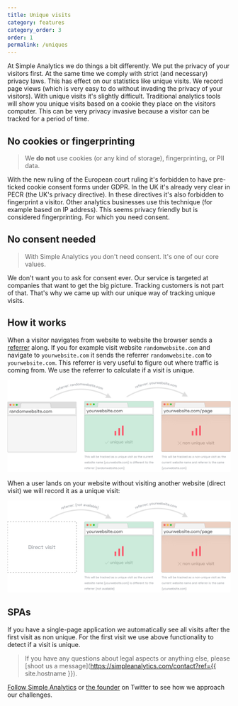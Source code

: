 ```yaml
---
title: Unique visits
category: features
category_order: 3
order: 1
permalink: /uniques
---
```


At Simple Analytics we do things a bit differently. We put the privacy of your visitors first. At the same time we comply with strict (and necessary) privacy laws. This has effect on our statistics like unique visits. We record page views (which is very easy to do without invading the privacy of your visitors). With unique visits it's slightly difficult. Traditional analytics tools will show you unique visits based on a cookie they place on the visitors computer. This can be very privacy invasive because a visitor can be tracked for a period of time.

## No cookies or fingerprinting

> We **do not** use cookies (or any kind of storage), fingerprinting, or PII data.

With the new ruling of the European court ruling it's forbidden to have pre-ticked cookie consent forms under GDPR. In the UK it's already very clear in PECR (the UK's privacy directive). In these directives it's also forbidden to fingerprint a visitor. Other analytics businesses use this technique (for example based on IP address). This seems privacy friendly but is considered fingerprinting. For which you need consent.

## No consent needed

> With Simple Analytics you don't need consent. It's one of our core values.

We don't want you to ask for consent ever. Our service is targeted at companies that want to get the big picture. Tracking customers is not part of that. That's why we came up with our unique way of tracking unique visits.

## How it works

When a visitor navigates from website to website the browser sends a [referrer](https://en.wikipedia.org/wiki/HTTP_referer) along. If you for example visit website `randomwebsite.com` and navigate to `yourwebsite.com` it sends the referrer `randomwebsite.com` to `yourwebsite.com`. This referrer is very useful to figure out where traffic is coming from. We use the referrer to calculate if a visit is unique.

![](/images/referrer-visit.jpg)

When a user lands on your website without visiting another website (direct visit) we will record it as a unique visit:

![](/images/direct-visit.jpg)

## SPAs

If you have a single-page application we automatically see all visits after the first visit as non unique. For the first visit we use above functionality to detect if a visit is unique.

> If you have any questions about legal aspects or anything else, please [shoot us a message](https://simpleanalytics.com/contact?ref={{ site.hostname }}).

[Follow Simple Analytics](https://twitter.com/SimpleAnalytic) or [the founder](https://twitter.com/adriaanvrossum) on Twitter to see how we approach our challenges.

